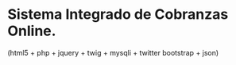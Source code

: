 # Sistema Integrado de Cobranzas Online. #
(html5 + php + jquery + twig + mysqli + twitter bootstrap + json)